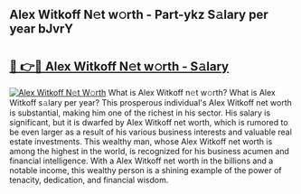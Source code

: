 ## Alex Witkoff N𝚎t w𝚘rth - Part-ykz S𝚊lary per year bJvrY

# <h2><a href="http://gc1v6lo.nevu.top/?p=Alex+Witkoff">🔗 👉🔴 Alex Witkoff N𝚎t w𝚘rth - S𝚊lary</a></h2>

[![Alex Witkoff N𝚎t W𝚘rth](https://i.imgur.com/Oavwk0R.jpeg)](http://gc1v6lo.nevu.top/?p=Alex+Witkoff)
What is Alex Witkoff n𝚎t w𝚘rth? What is Alex Witkoff s𝚊lary per year?
This prosperous individual's Alex Witkoff net worth is substantial, making him one of the richest in his sector. His salary is significant, but it is dwarfed by Alex Witkoff net worth, which is rumored to be even larger as a result of his various business interests and valuable real estate investments. This wealthy man, whose Alex Witkoff net worth is among the highest in the world, is recognized for his business acumen and financial intelligence. With a Alex Witkoff net worth in the billions and a notable income, this wealthy person is a shining example of the power of tenacity, dedication, and financial wisdom.
